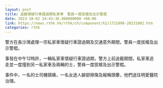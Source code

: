 ```yaml
---
layout: post
title: 追截懷疑行車證過期私家車　警員一度拔槍及出示警棍
date: 2023-10-02 14:43:36.000000000 +08:00
link: https://news.rthk.hk/rthk/ch/component/k2/1721098-20231002.htm
categories: rthk
---
```


警方在長沙灣處理一宗私家車懷疑行車證過期及交通意外期間，警員一度拔槍及出示警棍。

事發在中午12時許，一輛私家車懷疑行車證過期，警方上前追截期間，私家車逃走並一度撞到另一私家車及兩輛的士，警員一度拔槍及出示警棍。

事件中，一名的士司機頸痛，一名女途人腳部擦傷及報稱頭暈，他們送往明愛醫院治理。
